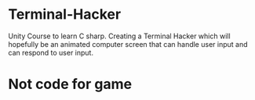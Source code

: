# Terminal-Hacker
Unity Course to learn C sharp. Creating a Terminal Hacker which will hopefully be an animated computer screen that can handle user input and can respond to user input.
# Not code for game
